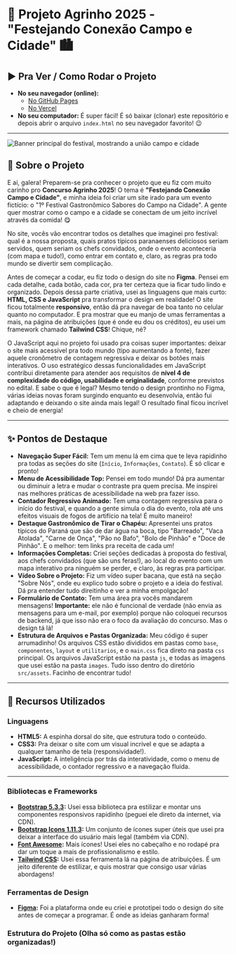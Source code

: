 # 🌾 Projeto Agrinho 2025 - **"Festejando Conexão Campo e Cidade"** 🏙️

## ▶️ Pra Ver / Como Rodar o Projeto

* **No seu navegador (online):**
    * [No GitHub Pages](https://mateoquq.github.io/agrinho-2025/)
    * [No Vercel](https://agrinho-2025-puce.vercel.app/)
* **No seu computador:** É super fácil! É só baixar (clonar) este repositório e depois abrir o arquivo `index.html` no seu navegador favorito! 😉

---
![Banner principal do festival, mostrando a união campo e cidade](src/assets/images/banner1.jpeg)
## 🎯 Sobre o Projeto

E aí, galera! Preparem-se pra conhecer o projeto que eu fiz com muito carinho pro **Concurso Agrinho 2025**! O tema é **"Festejando Conexão Campo e Cidade"**, e minha ideia foi criar um site irado para um evento fictício: o "1º Festival Gastronômico Sabores do Campo na Cidade". A gente quer mostrar como o campo e a cidade se conectam de um jeito incrível através da comida! 😋

No site, vocês vão encontrar todos os detalhes que imaginei pro festival: qual é a nossa proposta, quais pratos típicos paranaenses deliciosos seriam servidos, quem seriam os chefs convidados, onde o evento aconteceria (com mapa e tudo!), como entrar em contato e, claro, as regras pra todo mundo se divertir sem complicação.

Antes de começar a codar, eu fiz todo o design do site no **Figma**. Pensei em cada detalhe, cada botão, cada cor, pra ter certeza que ia ficar tudo lindo e organizado. Depois dessa parte criativa, usei as linguagens que mais curto: **HTML, CSS e JavaScript** pra transformar o design em realidade! O site ficou totalmente **responsivo**, então dá pra navegar de boa tanto no celular quanto no computador. E pra mostrar que eu manjo de umas ferramentas a mais, na página de atribuições (que é onde eu dou os créditos), eu usei um framework chamado **Tailwind CSS**! Chique, né?

O JavaScript aqui no projeto foi usado pra coisas super importantes: deixar o site mais acessível pra todo mundo (tipo aumentando a fonte), fazer aquele cronômetro de contagem regressiva e deixar os botões mais interativos. O uso estratégico dessas funcionalidades em JavaScript contribui diretamente para atender aos requisitos de **nível 4 de complexidade do código, usabilidade e originalidade**, conforme previstos no edital. E sabe o que é legal? Mesmo tendo o design prontinho no Figma, várias ideias novas foram surgindo enquanto eu desenvolvia, então fui adaptando e deixando o site ainda mais legal! O resultado final ficou incrível e cheio de energia!

---

## ✨ Pontos de Destaque

* **Navegação Super Fácil:** Tem um menu lá em cima que te leva rapidinho pra todas as seções do site (`Início`, `Informações`, `Contato`). É só clicar e pronto!
* **Menu de Acessibilidade Top:** Pensei em todo mundo! Dá pra aumentar ou diminuir a letra e mudar o contraste pra quem precisa. Me inspirei nas melhores práticas de acessibilidade na web pra fazer isso.
* **Contador Regressivo Animado:** Tem uma contagem regressiva para o início do festival, e quando a gente simula o dia do evento, rola até uns efeitos visuais de fogos de artifício na tela! É muito maneiro!
* **Destaque Gastronômico de Tirar o Chapéu:** Apresentei uns pratos típicos do Paraná que são de dar água na boca, tipo "Barreado", "Vaca Atolada", "Carne de Onça", "Pão no Bafo", "Bolo de Pinhão" e "Doce de Pinhão". E o melhor: tem links pra receita de cada um!
* **Informações Completas:** Criei seções dedicadas à proposta do festival, aos chefs convidados (que são uns feras!), ao local do evento com um mapa interativo pra ninguém se perder, e claro, às regras pra participar.
* **Vídeo Sobre o Projeto:** Fiz um vídeo super bacana, que está na seção "Sobre Nós", onde eu explico tudo sobre o projeto e a ideia do festival. Dá pra entender tudo direitinho e ver a minha empolgação!
* **Formulário de Contato:** Tem uma área pra vocês mandarem mensagens! **Importante:** ele não é funcional de verdade (não envia as mensagens para um e-mail, por exemplo) porque não coloquei recursos de backend, já que isso não era o foco da avaliação do concurso. Mas o design tá lá!
* **Estrutura de Arquivos e Pastas Organizada:** Meu código é super arrumadinho! Os arquivos CSS estão divididos em pastas como `base`, `componentes`, `layout` e `utilitarios`, e o `main.css` fica direto na pasta `css` principal. Os arquivos JavaScript estão na pasta `js`, e todas as imagens que usei estão na pasta `images`. Tudo isso dentro do diretório `src/assets`. Facinho de encontrar tudo!

---

## 🚀 Recursos Utilizados

### Linguagens
* **HTML5:** A espinha dorsal do site, que estrutura todo o conteúdo.
* **CSS3:** Pra deixar o site com um visual incrível e que se adapta a qualquer tamanho de tela (responsividade!).
* **JavaScript:** A inteligência por trás da interatividade, como o menu de acessibilidade, o contador regressivo e a navegação fluida.

---

### Bibliotecas e Frameworks
* **[Bootstrap 5.3.3](https://getbootstrap.com/docs/5.3/):** Usei essa biblioteca pra estilizar e montar uns componentes responsivos rapidinho (peguei ele direto da internet, via CDN).
* **[Bootstrap Icons 1.11.3](https://icons.getbootstrap.com/):** Um conjunto de ícones super úteis que usei pra deixar a interface do usuário mais legal (também via CDN).
* **[Font Awesome](https://fontawesome.com/):** Mais ícones! Usei eles no cabeçalho e no rodapé pra dar um toque a mais de profissionalismo e estilo.
* **[Tailwind CSS](https://tailwindcss.com/):** Usei essa ferramenta lá na página de atribuições. É um jeito diferente de estilizar, e quis mostrar que consigo usar várias abordagens!

### Ferramentas de Design
* **[Figma](https://www.figma.com/):** Foi a plataforma onde eu criei e prototipei todo o design do site antes de começar a programar. É onde as ideias ganharam forma!

### Estrutura do Projeto (Olha só como as pastas estão organizadas!)
